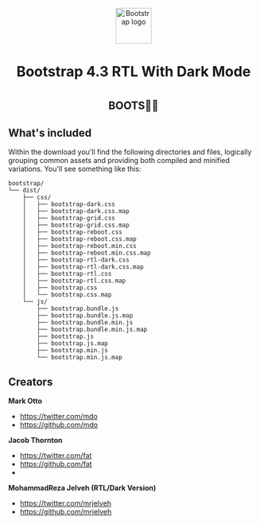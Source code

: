 <p align="center">  
  <a href="https://mrjelveh.github.io/BootsDrac/">  
    <img src="https://images-wixmp-ed30a86b8c4ca887773594c2.wixmp.com/f/18badad6-546e-4546-8520-a9c44a8b2451/ddh0ecr-a7007a9a-4b1d-44af-b930-aa9d506428cb.png?token=eyJ0eXAiOiJKV1QiLCJhbGciOiJIUzI1NiJ9.eyJzdWIiOiJ1cm46YXBwOjdlMGQxODg5ODIyNjQzNzNhNWYwZDQxNWVhMGQyNmUwIiwiaXNzIjoidXJuOmFwcDo3ZTBkMTg4OTgyMjY0MzczYTVmMGQ0MTVlYTBkMjZlMCIsIm9iaiI6W1t7InBhdGgiOiJcL2ZcLzE4YmFkYWQ2LTU0NmUtNDU0Ni04NTIwLWE5YzQ0YThiMjQ1MVwvZGRoMGVjci1hNzAwN2E5YS00YjFkLTQ0YWYtYjkzMC1hYTlkNTA2NDI4Y2IucG5nIn1dXSwiYXVkIjpbInVybjpzZXJ2aWNlOmZpbGUuZG93bmxvYWQiXX0.VZY2JAQAO49rx38qz5QuNSEVKPGlxRokrxJHKMjU_LU" alt="Bootstrap logo" width="72" height="72">  
  </a>  
</p>
<h1 align="center">
	Bootstrap 4.3 RTL With Dark Mode
<h1>
<h2 align="center">
  BOOTS🧛‍♂️
</h2>

## What's included  
  
Within the download you'll find the following directories and files, logically grouping common assets and providing both compiled and minified variations. You'll see something like this:  
  
```text  
bootstrap/  
└── dist/  
    ├── css/  
    │   ├── bootstrap-dark.css  
    │   ├── bootstrap-dark.css.map  
    │   ├── bootstrap-grid.css  
    │   ├── bootstrap-grid.css.map  
    │   ├── bootstrap-reboot.css  
    │   ├── bootstrap-reboot.css.map  
    │   ├── bootstrap-reboot.min.css  
    │   ├── bootstrap-reboot.min.css.map  
    │   ├── bootstrap-rtl-dark.css  
    │   ├── bootstrap-rtl-dark.css.map  
    │   ├── bootstrap-rtl.css  
    │   ├── bootstrap-rtl.css.map  
    │   ├── bootstrap.css  
    │   └── bootstrap.css.map  
    └── js/  
        ├── bootstrap.bundle.js  
        ├── bootstrap.bundle.js.map  
        ├── bootstrap.bundle.min.js  
        ├── bootstrap.bundle.min.js.map  
        ├── bootstrap.js  
        ├── bootstrap.js.map  
        ├── bootstrap.min.js  
        └── bootstrap.min.js.map  
```


## Creators  
  
**Mark Otto**  
  
- <https://twitter.com/mdo>  
- <https://github.com/mdo>  
  
**Jacob Thornton**  
  
- <https://twitter.com/fat>  
- <https://github.com/fat>
-   
**MohammadReza Jelveh (RTL/Dark Version)**  
  
- <https://twitter.com/mrjelveh>  
- <https://github.com/mrjelveh>
